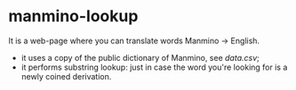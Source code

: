 # manmino-lookup
It is a web-page where you can translate words Manmino -> English.

- it uses a copy of the public dictionary of Manmino, see *data.csv*;
- it performs substring lookup: just in case the word you're looking for is a newly coined derivation.

